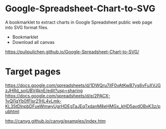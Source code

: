 # Google-Spreadsheet-Chart-to-SVG
A bookmarklet to extract charts in Google Spreadsheet public web page into SVG format files.

- Bookmarklet
- Download all canvas

https://pulipulichen.github.io/Google-Spreadsheet-Chart-to-SVG/

# Target pages

https://docs.google.com/spreadsheets/d/1DWQru7iIF0vAtKwB7ys6vFuXVJGzJHRd_sojUBV4knE/edit?usp=sharing
https://docs.google.com/spreadsheets/d/e/2PACX-1vQI1qYb0fFlsr21HL4vLmk-KL35tDlnpbDFueWmwyUgrHDEgTaJEqTxdanM8eHMGx_kHD5avdOBxK3z/pubhtml

http://canvg.github.io/canvg/examples/index.htm